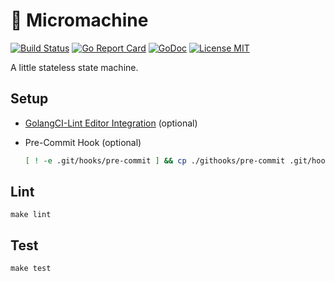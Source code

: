 # 🚗 Micromachine

[![Build Status](https://github.com/MrDaar/micromachine/workflows/Build.yaml/badge.svg)](https://github.com/MrDaar/micromachine/actions)
[![Go Report Card](https://goreportcard.com/badge/github.com/MrDaar/micromachine)](https://goreportcard.com/report/github.com/MrDaar/micromachine)
[![GoDoc](https://img.shields.io/badge/godoc-reference-blue.svg?style=flat)](https://godoc.org/github.com/MrDaar/micromachine)
[![License MIT](https://img.shields.io/badge/license-MIT-lightgrey.svg?style=flat)](https://github.com/MrDaar/micromachine/blob/master/LICENSE)

A little stateless state machine.

## Setup

- [GolangCI-Lint Editor Integration](https://github.com/golangci/golangci-lint#editor-integration) (optional)
- Pre-Commit Hook (optional)

    ```bash
    [ ! -e .git/hooks/pre-commit ] && cp ./githooks/pre-commit .git/hooks/pre-commit
    ```

## Lint

```
make lint
```

## Test

```
make test
```
